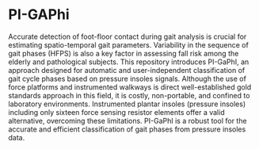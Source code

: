 # PI-GAPhi
Accurate detection of foot-floor contact during gait analysis is crucial for estimating spatio-temporal gait parameters. Variability in the sequence of gait phases (HFPS) is also a key factor in assessing fall risk among the elderly and pathological subjects. This repository introduces PI-GaPhI, an approach designed for automatic and user-independent classification of gait cycle phases based on pressure insoles signals.
Although the use of force platforms and instrumented walkways is direct well-established gold standards approach in this field, it is costly, non-portable, and confined to laboratory environments. Instrumented plantar insoles (pressure insoles) including only sixteen force sensing resistor elements offer a valid alternative, overcoming these limitations.
PI-GaPhI is a robust tool for the accurate and efficient classification of gait phases from pressure insoles data.
